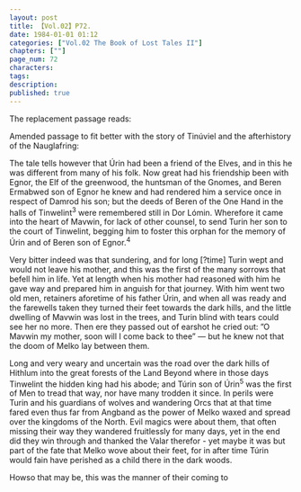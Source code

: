 ```yaml
---
layout: post
title: 【Vol.02】P72.
date: 1984-01-01 01:12
categories: ["Vol.02 The Book of Lost Tales II"]
chapters: [""]
page_num: 72
characters: 
tags: 
description: 
published: true
---
```


The replacement passage reads:

Amended passage to fit better with the story of Tinúviel and the afterhistory of the Nauglafring:

The tale tells however that Úrin had been a friend of the Elves, and in this he was different from many of his folk. Now great had his friendship been with Egnor, the Elf of the greenwood, the huntsman of the Gnomes, and Beren Ermabwed son of Egnor he knew and had rendered him a service once in respect of Damrod his son; but the deeds of Beren of the One Hand in the halls of Tinwelint<SUP>3</SUP> were remembered still in Dor Lómin. Wherefore it came into the heart of Mavwin, for lack of other counsel, to send Turin her son to the court of Tinwelint, begging him to foster this orphan for the memory of Úrin and of Beren son of Egnor.<SUP>4</SUP>

Very bitter indeed was that sundering, and for long [?time] Turin wept and would not leave his mother, and this was the first of the many sorrows that befell him in life. Yet at length when his mother had reasoned with him he gave way and prepared him in anguish for that journey. With him went two old men, retainers aforetime of his father Úrin, and when all was ready and the farewells taken they turned their feet towards the dark hills, and the little dwelling of Mavwin was lost in the trees, and Turin blind with tears could see her no more. Then ere they passed out of earshot he cried out: ”O Mavwin my mother, soon will I come back to thee” — but he knew not that the doom of Melko lay between them.

Long and very weary and uncertain was the road over the dark hills of Hithlum into the great forests of the Land Beyond where in those days Tinwelint the hidden king had his abode; and Túrin son of Úrin<SUP>5</SUP> was the first of Men to tread that way, nor have many trodden it since. In perils were Turin and his guardians of wolves and wandering Orcs that at that time fared even thus far from Angband as the power of Melko waxed and spread over the kingdoms of the North. Evil magics were about them, that often missing their way they wandered fruitlessly for many days, yet in the end did they win through and thanked the Valar therefor - yet maybe it was but part of the fate that Melko wove about their feet, for in after time Túrin would fain have perished as a child there in the dark woods.

Howso that may be, this was the manner of their coming to

